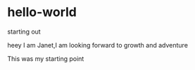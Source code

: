# hello-world

starting out

heey I am Janet,I am looking forward to growth and adventure

This was my starting point
